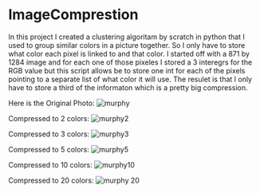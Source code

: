 # ImageComprestion

In this project I created a clustering algoritam by scratch in python that I used to group similar colors in a picture together. So I only have to store what color each pixel is linked to and that color. I started off with a 871 by 1284 image and for each one of those pixeles I stored a 3 interegrs for the RGB value but this script allows be to store one int for each of the pixels pointing to a separate list of what color it will use. The resulet is that I only have to store a third of the informaton which is a pretty big compression. 

Here is the Original Photo:
![murphy](https://github.com/BradysKool/ImageColorCompression/assets/101609721/33089524-5d23-42b9-8203-f6220e807cbb)


Compressed to 2 colors:
![murphy2](https://github.com/BradysKool/ImageColorCompression/assets/101609721/f095e2a1-a467-4841-94d2-bf10823a0c62)

Compressed to 3 colors:
![murphy3](https://github.com/BradysKool/ImageColorCompression/assets/101609721/bcd57d23-8dc8-40e5-82f2-a3f871026354)

Compressed to 5 colors:
![murphy5](https://github.com/BradysKool/ImageColorCompression/assets/101609721/8ccf16ce-5ce2-45d9-9224-53060573aa16)

Compressed to 10 colors:
![murphy10](https://github.com/BradysKool/ImageColorCompression/assets/101609721/cb2f233c-5f15-4670-8183-bdadb4a38ddf)

Compressed to 20 colors:
![murphy 20](https://github.com/BradysKool/ImageColorCompression/assets/101609721/502a1930-9d8a-4751-8e97-5a000d10af6f)
